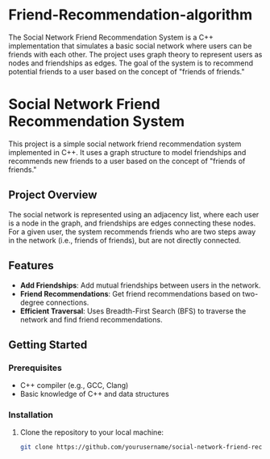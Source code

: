 # Friend-Recommendation-algorithm
The Social Network Friend Recommendation System is a C++ implementation that simulates a basic social network where users can be friends with each other. The project uses graph theory to represent users as nodes and friendships as edges. The goal of the system is to recommend potential friends to a user based on the concept of "friends of friends."

# Social Network Friend Recommendation System

This project is a simple social network friend recommendation system implemented in C++. It uses a graph structure to model friendships and recommends new friends to a user based on the concept of "friends of friends."

## Project Overview

The social network is represented using an adjacency list, where each user is a node in the graph, and friendships are edges connecting these nodes. For a given user, the system recommends friends who are two steps away in the network (i.e., friends of friends), but are not directly connected.

## Features

- **Add Friendships**: Add mutual friendships between users in the network.
- **Friend Recommendations**: Get friend recommendations based on two-degree connections.
- **Efficient Traversal**: Uses Breadth-First Search (BFS) to traverse the network and find friend recommendations.

## Getting Started

### Prerequisites

- C++ compiler (e.g., GCC, Clang)
- Basic knowledge of C++ and data structures

### Installation

1. Clone the repository to your local machine:
   ```bash
   git clone https://github.com/yourusername/social-network-friend-recommendation.git

